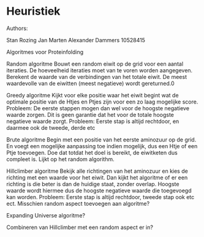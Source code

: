 # Heuristiek
Authors:

Stan Rozing
Jan Marten
Alexander Dammers 10528415

Algoritmes voor Proteinfolding

Random algoritme
Bouwt een random eiwit op de grid voor een aantal iteraties. De hoeveelheid iteraties moet van te voren worden aangegeven. Berekent de waarde van de verbindingen van het totale eiwit.
De meest waardevolle van de eiwitten (meest negatieve) wordt gereturned.0

Greedy algoritme
Kijkt voor elke positie waar het eiwit begint wat de optimale positie van de Htjes en Ptjes zijn voor een zo laag mogelijke score.
Probleem: De eerste stappen mogen dan wel voor de hoogste negatieve waarde zorgen. Dit is geen garantie dat het voor de totale hoogste negatieve waarde zorgt. 
Probleem: Eerste stap is altijd rechtdoor, en daarmee ook de tweede, derde etc

Brute algoritme
Begin met een positie van het eerste aminozuur op de grid. En voegt een mogelijke aanpassing toe indien mogelijk, dus een Htje of een Ptje toevoegen. Doe dat totdat het doel is bereikt, de eiwitketen dus compleet is. Lijkt op het random algorithm. 


Hillclimber algoritme
Bekijk alle richtingen van het aminozuur en kies de richting met een waarde voor het eiwit. Dan kijkt het algoritme of er een richting is die beter is dan de huidige staat, zonder overlap. Hoogste waarde wordt hiermee dus de hoogste negatieve waarde die toegevoegd kan worden. 
Probleem: Eerste stap is altijd rechtdoor, tweede stap ook etc ect. Misschien random aspect toevoegen aan algoritme?

Expanding Universe algoritme?

Combineren van Hillclimber met een random aspect er in?

